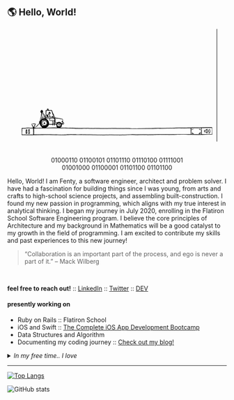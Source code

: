 ## :earth_americas:	Hello, World!

<div align="center">
  <img src="./icons/main.gif">
</div> 

<br>
  
<p align="center">
  01000110 01100101 01101110 01110100 01111001<br>
  01001000 01100001 01101100 01101100
</p>

<p>
Hello, World! I am Fenty, a software engineer, architect and problem solver. I have had a fascination for building things since I was young, from arts and crafts to high-school science projects, and assembling built-construction. I found my new passion in programming, which aligns with my true interest in analytical thinking. I began my journey in July 2020, enrolling in the Flatiron School Software Engineering program. I believe the core principles of Architecture and my background in Mathematics will be a good catalyst to my growth in the field of programming. I am excited to contribute my skills and past experiences to this new journey!
</p>

> <p>“Collaboration is an important part of the process, and ego is never a part of it.” 
> – Mack Wilberg</p>

<br>

<strong>feel free to reach out!</strong> :: <a href="https://www.linkedin.com/in/fentyhall/" target="_blank">LinkedIn</a> :: <a href="https://twitter.com/codinghall" target="_blank">Twitter</a> :: <a href="https://dev.to/codinghall" target="_blank">DEV</a>

#### presently working on
<ul>
  <li>Ruby on Rails :: Flatiron School
  <li>iOS and Swift :: <a href="https://www.udemy.com/course/ios-13-app-development-bootcamp/">The Complete iOS App Development Bootcamp</a>
  <li>Data Structures and Algorithm
  <li>Documenting my coding journey :: <a href="https://dev.to/codinghall">Check out my blog!</a></li>
</ul>

<details>
  <summary><i>In my free time.. I love</i></summary>
  <ul>
    <li>:stew: Cooking</li>
    <li>:dog2: Hiking with my <a href="https://www.instagram.com/shibaogram/">Doge</a></li>
    <li>:basketball: Watching Lakers games, go Caruso!</li>
    <li>:books: Reading, currently on Mindset: The New Psychology of Success by Carol Dweck</li>
  <ul>
</details>
    
---
    
[![Top Langs](https://github-readme-stats.vercel.app/api/top-langs/?username=fentyhall&layout=compact&theme=graywhite&show_icons=true)](https://github.com/fentyhall/github-readme-stats)

![GitHub stats](https://github-readme-stats.vercel.app/api?username=fentyhall&theme=graywhite&show_icons=true)
